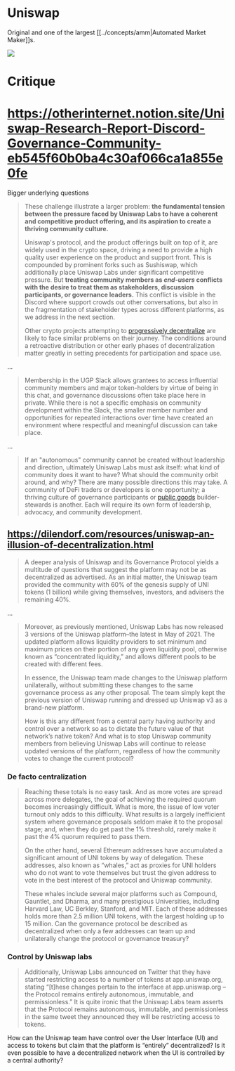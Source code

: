 # Uniswap

Original and one of the largest [[../concepts/amm|Automated Market Maker]]s.

![](Pasted%20image%2020220130012621.png)

# Critique

# https://otherinternet.notion.site/Uniswap-Research-Report-Discord-Governance-Community-eb545f60b0ba4c30af066ca1a855e0fe

Bigger underlying questions

> These challenge illustrate a larger problem: **the fundamental tension between the pressure faced by Uniswap Labs to have a coherent and competitive product offering, and its aspiration to create a thriving community culture.**
> 
> Uniswap's protocol, and the product offerings built on top of it, are widely used in the crypto space, driving a need to provide a high quality user experience on the product and support front. This is compounded by prominent forks such as Sushiswap, which additionally place Uniswap Labs under significant competitive pressure. But **treating community members as _end-users_ conflicts with the desire to treat them as stakeholders, discussion participants, or governance leaders.** This conflict is visible in the Discord where support crowds out other conversations, but also in the fragmentation of stakeholder types across different platforms, as we address in the next section.
> 
> Other crypto projects attempting to [progressively decentralize](https://variant.fund/progressive-decentralization-a-playbook-for-building-crypto-applications/) are likely to face similar problems on their journey. The conditions around a retroactive distribution or other early phases of decentralization matter greatly in setting precedents for participation and space use.

...

> Membership in the UGP Slack allows grantees to access influential community members and major token-holders by virtue of being in this chat, and governance discussions often take place here in private. While there is not a specific emphasis on community development within the Slack, the smaller member number and opportunities for repeated interactions over time have created an environment where respectful and meaningful discussion can take place.

...

> If an "autonomous" community cannot be created without leadership and direction, ultimately Uniswap Labs must ask itself: what kind of community does it want to have? What should the community orbit around, and why? There are many possible directions this may take. A community of DeFi traders or developers is one opportunity; a thriving culture of governance participants or [public goods](https://otherinter.net/research/positive-sum-worlds/) builder-stewards is another. Each will require its own form of leadership, advocacy, and community development.

## https://dilendorf.com/resources/uniswap-an-illusion-of-decentralization.html

> A deeper analysis of Uniswap and its Governance Protocol yields a multitude of questions that suggest the platform may not be as decentralized as advertised. As an initial matter, the Uniswap team provided the community with 60% of the genesis supply of UNI tokens (1 billion) while giving themselves, investors, and advisers the remaining 40%.

...

> Moreover, as previously mentioned, Uniswap Labs has now released 3 versions of the Uniswap platform­–the latest in May of 2021. The updated platform allows liquidity providers to set minimum and maximum prices on their portion of any given liquidity pool, otherwise known as “concentrated liquidity,” and allows different pools to be created with different fees.
> 
> In essence, the Uniswap team made changes to the Uniswap platform unilaterally, without submitting these changes to the same governance process as any other proposal. The team simply kept the previous version of Uniswap running and dressed up Uniswap v3 as a brand-new platform.
>
> How is this any different from a central party having authority and control over a network so as to dictate the future value of that network’s native token? And what is to stop Uniswap community members from believing Uniswap Labs will continue to release updated versions of the platform, regardless of how the community votes to change the current protocol?

### De facto centralization

> Reaching these totals is no easy task. And as more votes are spread across more delegates, the goal of achieving the required quorum becomes increasingly difficult. What is more, the issue of low voter turnout only adds to this difficulty. What results is a largely inefficient system where governance proposals seldom make it to the proposal stage; and, when they do get past the 1% threshold, rarely make it past the 4% quorum required to pass them.
>
> On the other hand, several Ethereum addresses have accumulated a significant amount of UNI tokens by way of delegation. These addresses, also known as “whales,” act as proxies for UNI holders who do not want to vote themselves but trust the given address to vote in the best interest of the protocol and Uniswap community.
>
> These whales include several major platforms such as Compound, Gauntlet, and Dharma, and many prestigious Universities, including Harvard Law, UC Berkley, Stanford, and MIT. Each of these addresses holds more than 2.5 million UNI tokens, with the largest holding up to 15 million. Can the governance protocol be described as decentralized when only a few addresses can team up and unilaterally change the protocol or governance treasury?

### Control by Uniswap labs

> Additionally, Uniswap Labs announced on Twitter that they have started restricting access to a number of tokens at app.uniswap.org, stating “[t]hese changes pertain to the interface at app.uniswap.org – the Protocol remains entirely autonomous, immutable, and permissionless.” It is quite ironic that the Uniswap Labs team asserts that the Protocol remains autonomous, immutable, and permissionless in the same tweet they announced they will be restricting access to tokens.

How can the Uniswap team have control over the User Interface (UI) and access to tokens but claim that the platform is “entirely” decentralized? Is it even possible to have a decentralized network when the UI is controlled by a central authority?